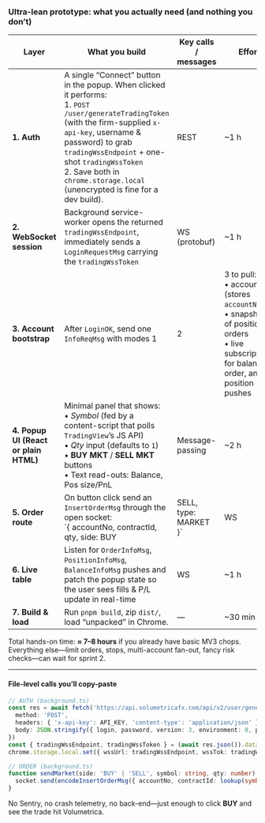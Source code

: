 ### Ultra-lean prototype: what you **actually** need (and nothing you don’t)

| Layer                                 | What you build                                                                                                                                                                                                                                                                                                  | Key calls / messages   | Effort                                                                                                                                                 |       |       |
| ------------------------------------- | --------------------------------------------------------------------------------------------------------------------------------------------------------------------------------------------------------------------------------------------------------------------------------------------------------------- | ---------------------- | ------------------------------------------------------------------------------------------------------------------------------------------------------ | ----- | ----- |
| **1. Auth**                           | A single “Connect” button in the popup. When clicked it performs:<br>1. `POST /user/generateTradingToken` (with the firm-supplied `x-api-key`, username & password) to grab `tradingWssEndpoint` + one-shot `tradingWssToken` <br>2. Save both in `chrome.storage.local` (unencrypted is fine for a dev build). | REST                   | \~1 h                                                                                                                                                  |       |       |
| **2. WebSocket session**              | Background service-worker opens the returned `tradingWssEndpoint`, immediately sends a `LoginRequestMsg` carrying the `tradingWssToken`                                                                                                                                                                         | WS (protobuf)          | \~1 h                                                                                                                                                  |       |       |
| **3. Account bootstrap**              | After `LoginOK`, send one `InfoReqMsg` with modes 1                                                                                                                                                                                                                                                             | 2                      | 3 to pull:<br>• account list (stores `accountNo`)<br>• snapshot of positions / orders<br>• live subscriptions for balance, order, and position pushes  | WS    | \~1 h |
| **4. Popup UI (React or plain HTML)** | Minimal panel that shows:<br>• *Symbol* (fed by a content-script that polls `TradingView`’s JS API)<br>• *Qty* input (defaults to `1`)<br>• **BUY MKT** / **SELL MKT** buttons<br>• Text read-outs: Balance, Pos size/PnL                                                                                       | Message-passing        | \~2 h                                                                                                                                                  |       |       |
| **5. Order route**                    | On button click send an `InsertOrderMsg` through the open socket:<br>\`{ accountNo, contractId, qty, side: BUY                                                                                                                                                                                                  | SELL, type: MARKET }\` | WS                                                                                                                                                     | \~1 h |       |
| **6. Live table**                     | Listen for `OrderInfoMsg`, `PositionInfoMsg`, `BalanceInfoMsg` pushes and patch the popup state so the user sees fills & P/L update in real-time                                                                                                                                                                | WS                     | \~1 h                                                                                                                                                  |       |       |
| **7. Build & load**                   | Run `pnpm build`, zip `dist/`, load “unpacked” in Chrome.                                                                                                                                                                                                                                                       | —                      | \~30 min                                                                                                                                               |       |       |

Total hands-on time: **≈ 7–8 hours** if you already have basic MV3 chops.
Everything else—limit orders, stops, multi-account fan-out, fancy risk checks—can wait for sprint 2.

---

#### File-level calls you’ll copy-paste

```ts
// AUTH (background.ts)
const res = await fetch('https://api.volumetricafx.com/api/v2/user/generateTradingToken', {
  method: 'POST',
  headers: { 'x-api-key': API_KEY, 'content-type': 'application/json' },
  body: JSON.stringify({ login, password, version: 3, environment: 0, platform: 10000, connectOnlyTrading: true })
})
const { tradingWssEndpoint, tradingWssToken } = (await res.json()).data
chrome.storage.local.set({ wssUrl: tradingWssEndpoint, wssTok: tradingWssToken })
```

```ts
// ORDER (background.ts)
function sendMarket(side: 'BUY' | 'SELL', symbol: string, qty: number) {
  socket.send(encodeInsertOrderMsg({ accountNo, contractId: lookup(symbol), qty, side }))
}
```

No Sentry, no crash telemetry, no back-end—just enough to click **BUY** and see the trade hit Volumetrica.

